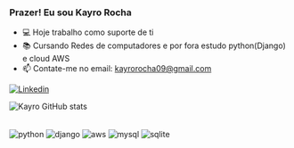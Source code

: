 ### Prazer! Eu sou Kayro Rocha

- 💻 Hoje trabalho como suporte de ti
- 📚 Cursando Redes de computadores e por fora estudo python(Django) e cloud AWS
- 📫 Contate-me no email: kayrorocha09@gmail.com


[![Linkedin](https://img.shields.io/badge/LinkedIn-0077B5?style=for-the-badge&logo=linkedin&logoColor=white)](https://www.linkedin.com/in/kayro-rocha-237636215/)

![Kayro GitHub stats](https://github-readme-stats.vercel.app/api?username=Kayro-rocha&show_icons=true&theme=dark)


<div style="display: inline_block"><br/>
    <img align="center" src="https://img.shields.io/badge/Python-3776AB?style=for-the-badge&logo=python&logoColor=white" alt="python">
    <img align="center" src="https://img.shields.io/badge/Django-092E20?style=for-the-badge&logo=django&logoColor=white" alt="django">
    <img align="center" src="https://img.shields.io/badge/Amazon_AWS-232F3E?style=for-the-badge&logo=amazon-aws&logoColor=white" alt="aws">
    <img align="center" src="https://img.shields.io/badge/MySQL-00000F?style=for-the-badge&logo=mysql&logoColor=white" alt="mysql">
    <img align="center" src="https://img.shields.io/badge/SQLite-07405E?style=for-the-badge&logo=sqlite&logoColor=white" alt="sqlite">
</div>

